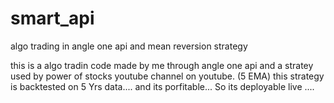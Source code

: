 # smart_api
algo trading in angle one api and mean reversion strategy 

this is a algo tradin code made by me through angle one api
and a stratey used by power of stocks youtube channel on youtube. (5 EMA)
this strategy is backtested on 5 Yrs data.... and its porfitable... So its deployable live .... 
